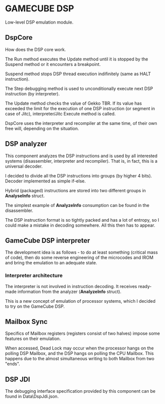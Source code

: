 # GAMECUBE DSP

Low-level DSP emulation module.

## DspCore

How does the DSP core work.

The Run method executes the Update method until it is stopped by the Suspend method or it encounters a breakpoint.

Suspend method stops DSP thread execution indifinitely (same as HALT instruction).

The Step debugging method is used to unconditionally execute next DSP instruction (by interpreter).

The Update method checks the value of Gekko TBR. If its value has exceeded the limit for the execution of one DSP instruction (or segment in case of Jitc),
interpreter/Jitc Execute method is called.

DspCore uses the interpreter and recompiler at the same time, of their own free will, depending on the situation.

## DSP analyzer

This component analyzes the DSP instructions and is used by all interested systems (disassembler, interpreter and recompiler). 
That is, in fact, this is a universal decoder.

I decided to divide all the DSP instructions into groups (by higher 4 bits). Decoder implemented as simple if-else.

Hybrid (packaged) instructions are stored into two different groups in **AnalyseInfo** struct.

The simplest example of **AnalyzeInfo** consumption can be found in the disassembler.

The DSP instruction format is so tightly packed and has a lot of entropy, so I could make a mistake in decoding somewhere. All this then has to appear.

## GameCube DSP interpreter

The development idea is as follows - to do at least something (critical mass of code), then do some reverse engineering
of the microcodes and IROM and bring the emulation to an adequate state.

### Interpreter architecture

The interpreter is not involved in instruction decoding. It receives ready-made information from the analyzer (**AnalyzeInfo** struct).

This is a new concept of emulation of processor systems, which I decided to try on the GameCube DSP.

## Mailbox Sync

Specifics of Mailbox registers (registers consist of two halves) impose some features on their emulation.

When accessed, Dead Lock may occur when the processor hangs on the polling DSP Mailbox, and the DSP hangs on polling the CPU Mailbox. 
This happens due to the almost simultaneous writing to both Mailbox from two "ends".

## DSP JDI

The debugging interface specification provided by this component can be found in Data\DspJdi.json.

